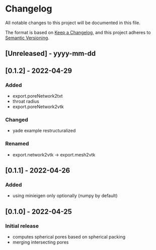 # Changelog
All notable changes to this project will be documented in this file.

The format is based on [Keep a Changelog](https://keepachangelog.com/en/1.0.0/),
and this project adheres to [Semantic Versioning](https://semver.org/spec/v2.0.0.html).

## [Unreleased] - yyyy-mm-dd

## [0.1.2] - 2022-04-29
### Added
- export.poreNetwork2txt
- throat radius
- export.poreNetwork2vtk
### Changed
- yade example restructuralized
### Renamed
- export.network2vtk -> export.mesh2vtk

## [0.1.1] - 2022-04-26
### Added
- using minieigen only optionally (numpy by default)

## [0.1.0] - 2022-04-25
### Initial release
- computes spherical pores based on spherical packing
- merging intersecting pores
